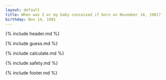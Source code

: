 ```yaml
---
layout: default
title: When was I or my baby conceived if born on November 14, 1901?
birthday: Nov 14, 1901
---
```


{% include header.md %}

{% include guess.md %}

{% include calculate.md %}

{% include safety.md %}

{% include footer.md %}



